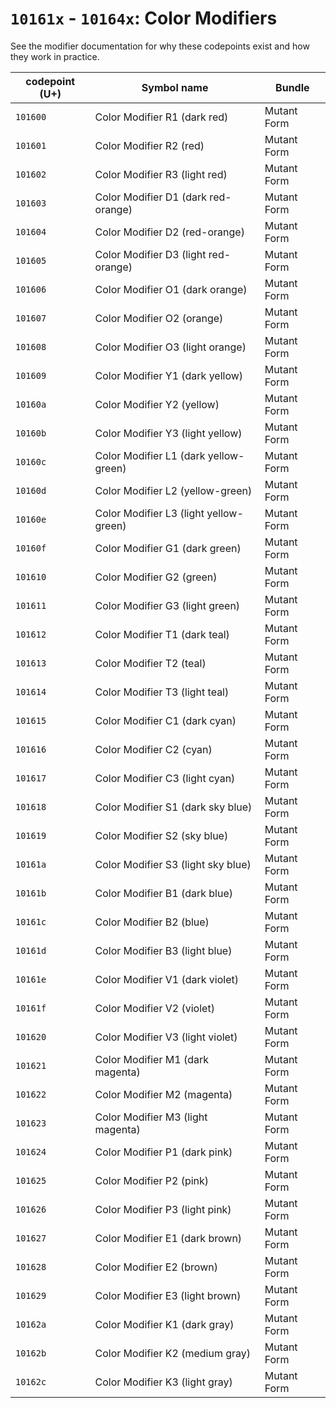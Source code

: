 # `10161x` - `10164x`: Color Modifiers

See the modifier documentation for why these codepoints exist and how they work in practice.

| codepoint (U+) | Symbol name | Bundle |
| ---- | ---- | ---- |
| `101600` | Color Modifier R1 (dark red) | Mutant Form |
| `101601` | Color Modifier R2 (red) | Mutant Form |
| `101602` | Color Modifier R3 (light red) | Mutant Form |
| `101603` | Color Modifier D1 (dark red-orange) | Mutant Form |
| `101604` | Color Modifier D2 (red-orange) | Mutant Form |
| `101605` | Color Modifier D3 (light red-orange) | Mutant Form |
| `101606` | Color Modifier O1 (dark orange) | Mutant Form |
| `101607` | Color Modifier O2 (orange) | Mutant Form |
| `101608` | Color Modifier O3 (light orange) | Mutant Form |
| `101609` | Color Modifier Y1 (dark yellow) | Mutant Form |
| `10160a` | Color Modifier Y2 (yellow) | Mutant Form |
| `10160b` | Color Modifier Y3 (light yellow) | Mutant Form |
| `10160c` | Color Modifier L1 (dark yellow-green) | Mutant Form |
| `10160d` | Color Modifier L2 (yellow-green) | Mutant Form |
| `10160e` | Color Modifier L3 (light yellow-green) | Mutant Form |
| `10160f` | Color Modifier G1 (dark green) | Mutant Form |
| `101610` | Color Modifier G2 (green) | Mutant Form |
| `101611` | Color Modifier G3 (light green) | Mutant Form |
| `101612` | Color Modifier T1 (dark teal) | Mutant Form |
| `101613` | Color Modifier T2 (teal) | Mutant Form |
| `101614` | Color Modifier T3 (light teal) | Mutant Form |
| `101615` | Color Modifier C1 (dark cyan) | Mutant Form |
| `101616` | Color Modifier C2 (cyan) | Mutant Form |
| `101617` | Color Modifier C3 (light cyan) | Mutant Form |
| `101618` | Color Modifier S1 (dark sky blue) | Mutant Form |
| `101619` | Color Modifier S2 (sky blue) | Mutant Form |
| `10161a` | Color Modifier S3 (light sky blue) | Mutant Form |
| `10161b` | Color Modifier B1 (dark blue) | Mutant Form |
| `10161c` | Color Modifier B2 (blue) | Mutant Form |
| `10161d` | Color Modifier B3 (light blue) | Mutant Form |
| `10161e` | Color Modifier V1 (dark violet) | Mutant Form |
| `10161f` | Color Modifier V2 (violet) | Mutant Form |
| `101620` | Color Modifier V3 (light violet) | Mutant Form |
| `101621` | Color Modifier M1 (dark magenta) | Mutant Form |
| `101622` | Color Modifier M2 (magenta) | Mutant Form |
| `101623` | Color Modifier M3 (light magenta) | Mutant Form |
| `101624` | Color Modifier P1 (dark pink) | Mutant Form |
| `101625` | Color Modifier P2 (pink) | Mutant Form |
| `101626` | Color Modifier P3 (light pink) | Mutant Form |
| `101627` | Color Modifier E1 (dark brown) | Mutant Form |
| `101628` | Color Modifier E2 (brown) | Mutant Form |
| `101629` | Color Modifier E3 (light brown) | Mutant Form |
| `10162a` | Color Modifier K1 (dark gray) | Mutant Form |
| `10162b` | Color Modifier K2 (medium gray) | Mutant Form |
| `10162c` | Color Modifier K3 (light gray) | Mutant Form |
